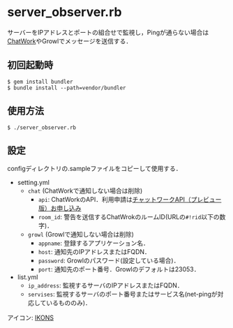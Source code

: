 server_observer.rb
=================
サーバーをIPアドレスとポートの組合せで監視し，Pingが通らない場合は[ChatWork](http://chatwork.com/ja/)やGrowlでメッセージを送信する．

初回起動時
----------
    $ gem install bundler
    $ bundle install --path=vendor/bundler

使用方法
--------
    $ ./server_observer.rb

設定
----
configディレクトリの.sampleファイルをコピーして使用する．
+ setting.yml
  - `chat` (ChatWorkで通知しない場合は削除)
    - `api`: ChatWorkのAPI．利用申請は[チャットワークAPI（プレビュー版）お申し込み](https://www.chatwork.com/service/packages/chatwork/subpackages/api/apply_beta.php)
    - `room_id`: 警告を送信するChatWrokのルームID(URLの`#!rid`以下の数字)．
  - `growl` (Growlで通知しない場合は削除)
    - `appname`: 登録するアプリケーション名．
    - `host`: 通知先のIPアドレスまたはFQDN．
    - `password`: Growlのパスワード(設定している場合)．
    - `port`: 通知先のポート番号．Growlのデフォルトは23053．
+ list.yml
  - `ip_address`: 監視するサーバのIPアドレスまたはFQDN．
  - `servises`: 監視するサーバのポート番号またはサービス名(net-pingが対応しているもののみ)．

アイコン: [IKONS](http://ikons.piotrkwiatkowski.co.uk/)
